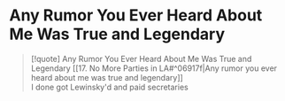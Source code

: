 # Any Rumor You Ever Heard About Me Was True and Legendary

> [!quote] Any Rumor You Ever Heard About Me Was True and Legendary
[[17. No More Parties in LA#^06917f|Any rumor you ever heard about me was true and legendary]]  
I done got Lewinsky'd and paid secretaries
